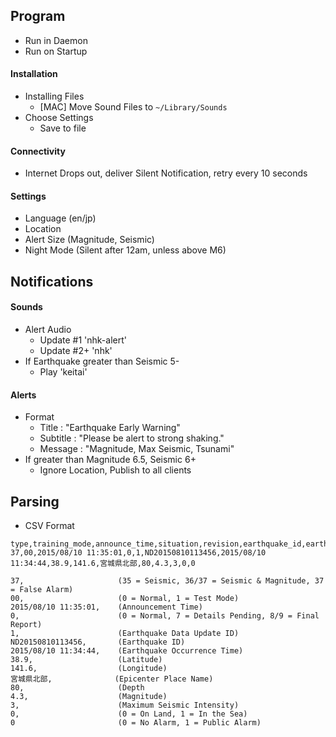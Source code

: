 ## Program
- Run in Daemon
- Run on Startup

#### Installation
- Installing Files
    - [MAC] Move Sound Files to `~/Library/Sounds`
- Choose Settings
    - Save to file

#### Connectivity
- Internet Drops out, deliver Silent Notification, retry every 10 seconds

#### Settings
- Language (en/jp)
- Location
- Alert Size (Magnitude, Seismic)
- Night Mode (Silent after 12am, unless above M6)

## Notifications
#### Sounds
- Alert Audio
    - Update #1      'nhk-alert'
    - Update #2+     'nhk'
- If Earthquake greater than Seismic 5-
    - Play           'keitai'

#### Alerts
- Format
    - Title     : "Earthquake Early Warning"
    - Subtitle  : "Please be alert to strong shaking."
    - Message   : "Magnitude, Max Seismic, Tsunami"
- If greater than Magnitude 6.5, Seismic 6+
    - Ignore Location, Publish to all clients

## Parsing
- CSV Format
```
type,training_mode,announce_time,situation,revision,earthquake_id,earthquake_time,latitude,longitude,epicenter,depth,magnitude,semismic,geography,alarm
37,00,2015/08/10 11:35:01,0,1,ND20150810113456,2015/08/10 11:34:44,38.9,141.6,宮城県北部,80,4.3,3,0,0
```

```
37,                     (35 = Seismic, 36/37 = Seismic & Magnitude, 37 = False Alarm)
00,                     (0 = Normal, 1 = Test Mode)
2015/08/10 11:35:01,    (Announcement Time)
0,                      (0 = Normal, 7 = Details Pending, 8/9 = Final Report)
1,                      (Earthquake Data Update ID)
ND20150810113456,       (Earthquake ID)
2015/08/10 11:34:44,    (Earthquake Occurrence Time)
38.9,                   (Latitude)
141.6,                  (Longitude)
宮城県北部,              (Epicenter Place Name)
80,                     (Depth
4.3,                    (Magnitude)
3,                      (Maximum Seismic Intensity)
0,                      (0 = On Land, 1 = In the Sea)
0                       (0 = No Alarm, 1 = Public Alarm)
```
